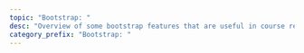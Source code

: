 ```yaml
---
topic: "Bootstrap: "
desc: "Overview of some bootstrap features that are useful in course repo content"
category_prefix: "Bootstrap: "
---
```


